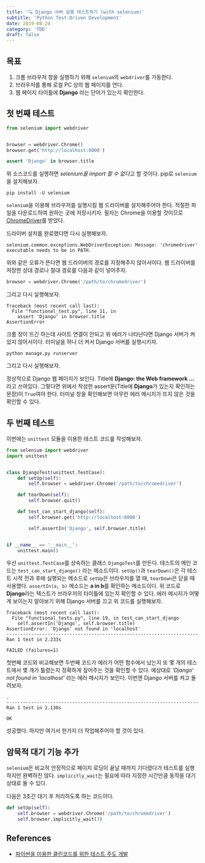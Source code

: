 ```yaml
---
title: '🔍 Django 서버 실행 테스트하기 (with selenium)'
subtitle: 'Python Test-Driven Development'
date: 2019-08-24
category: 'TDD'
draft: false
---
```


## 목표

1. 크롬 브라우저 창을 실행하기 위해 `selenium`의 `webdriver`를 가동한다.
2. 브라우저를 통해 로컬 PC 상의 웹 페이지를 연다.
3. 웹 페이지 타이틀에 **Django** 라는 단어가 있는지 확인한다.

## 첫 번째 테스트

```python
from selenium import webdriver


browser = webdriver.Chrome()
browser.get('http://localhost:8000')

assert 'Django' in browser.title
```

위 소스코드를 실행하면 *selenium을 import 할 수 없다*고 할 것이다.
pip로 `selenium`을 설치해보자.

```shell
pip install -U selenium
```

`selenium`을 이용해 브라우저를 실행시킬 웹 드라이버를 설치해주어야 한다.
적절한 파일을 다운로드하여 원하는 곳에 저장시키자.
필자는 Chrome을 이용할 것이므로 [ChromeDriver](https://sites.google.com/a/chromium.org/chromedriver/home)를 받았다.

드라이버 설치를 완료했다면 다시 실행해보자.

```shell
selenium.common.exceptions.WebDriverException: Message: 'chromedriver' executable needs to be in PATH.
```

위와 같은 오류가 뜬다면 웹 드라이버의 경로를 지정해주지 않아서이다.
웹 드라이버를 저장한 상대 경로나 절대 경로를 다음과 같이 넣어주자.

```python
browser = webdriver.Chrome('/path/to/chromedriver')
```

그리고 다시 실행해보자.

```shell
Traceback (most recent call last):
  File "functional_test.py", line 11, in
    assert 'Django' in browser.title
AssertionError
```

크롬 창이 뜨긴 하는데 사이트 연결이 안되고 위 에러가 나타난다면 Django 서버가 켜있지 않아서이다.
터미널을 하나 더 켜서 Django 서버를 실행시키자.

```shell
python manage.py runserver
```

그리고 다시 실행해보자.

정상적으로 Django 웹 페이지가 보인다.
Title에 **Django: the Web framework ...** 라고 쓰여있다.
그렇다면 위에서 작성한 assert문(Title에 **Django**가 있는지 확인하는 문장)이 `True`여야 한다.
터미널 창을 확인해보면 아무런 에러 메시지가 뜨지 않은 것을 확인할 수 있다.

## 두 번째 테스트

이번에는 `unittest` 모듈을 이용한 테스트 코드를 작성해보자.

```python
from selenium import webdriver
import unittest


class DjangoTest(unittest.TestCase):
    def setUp(self):
        self.browser = webdriver.Chrome('/path/to/chromedriver')

    def tearDown(self):
        self.browser.quit()

    def test_can_start_django(self):
        self.browser.get('http://localhost:8000')

        self.assertIn('Django', self.browser.title)


if __name__ == '__main__':
    unittest.main()
```

우선 `unittest.TestCase`를 상속하는 클래스 `DjangoTest`를 만든다.
테스트의 메인 코드는 `test_can_start_django()` 라는 메소드이다.
`setUp()`과 `tearDown()`은 각 테스트 시작 전과 후에 실행되는 메소드로 `setUp`은 브라우저를 열 때, `tearDown`은 닫을 때 사용했다.
`assertIn(a, b)` 메소드는 **a in b**를 확인하는 메소드이다.
위 코드로 **Django**라는 텍스트가 브라우저의 타이틀에 있는지 확인할 수 있다.
에러 메시지가 어떻게 보이는지 알아보기 위해 Django 서버를 끄고 위 코드를 실행해보자.

```shell
Traceback (most recent call last):
  File "functional_tests.py", line 19, in test_can_start_django
    self.assertIn('Django', self.browser.title)
AssertionError: 'Django' not found in 'localhost'
----------------------------------------------------------------------
Ran 1 test in 2.233s

FAILED (failures=1)
```

첫번째 코드와 비교해보면 두번째 코드가 에러가 어떤 함수에서 났는지 또 몇 개의 테스트에서 몇 개가 틀렸는지 정확하게 짚어주는 것을 확인할 수 있다.
예상대로 *'Django' not found in 'localhost'* 라는 에러 메시지가 보인다. 이번엔 Django 서버를 켜고 돌려보자.

```shell
.
----------------------------------------------------------------------
Ran 1 test in 2.130s

OK
```

성공했다.
하지만 여기서 한가지 더 작업해주어야 할 것이 있다.

## 암묵적 대기 기능 추가

`selenium`은 비교적 안정적으로 페이지 로딩이 끝날 때까지 기다렸다가 테스트를 실행하지만 완벽하진 않다.
`implicitly_wait`는 필요에 따라 지정한 시간만큼 동작을 대기 상태로 둘 수 있다.

다음은 3초간 대기 후 처리하도록 하는 코드이다.

```python
def setUp(self):
    self.browser = webdriver.Chrome('/path/to/chromedriver')
    self.browser.implicitly_wait(3)
```

## References

* [파이썬을 이용한 클린코드를 위한 테스트 주도 개발](https://book.naver.com/bookdb/book_detail.nhn?bid=8819504)
